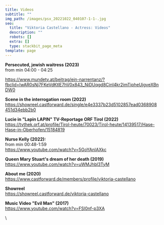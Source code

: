 ```yaml
---
title: Videos
subtitle: ""
img_path: /images/psx_20221022_040107-1-1-.jpg
seo:
  title: "Viktoria Castellano - Actress: Videos"
  description: ""
  robots: []
  extra: []
  type: stackbit_page_meta
template: page
---
```

**P﻿ersecuted, jewish waitress (2023)** \
from min 04:00 - 04:25

https://www.mundetv.at/beitrag/ein-narrentanz/?fbclid=IwAR0sNj7FKeVdKtlE7hV0x843_NiDUqgd8CinI4kr2imTipheUjgveXBnDW0

**Scene in the interrogation room (2022)**\
<https://showreel.castforward.de/single/e4e3337b23d5102857ead0368908451d34ebb2b0>

**Lucie in "Lapin LAPIN" TV-Reportage ORF Tirol (2022)**\
https://tvthek.orf.at/profile/Tirol-heute/70023/Tirol-heute/14139517/Hase-Hase-in-Oberhofen/15184819

**Nurse Kelly (2022):**\
from min 00:48-1:59\
https://www.youtube.com/watch?v=5GoYAnIAXkc

**Queen Mary Stuart's dream of her death (2019)** \
https://www.youtube.com/watch?v=uWMJhbl3TyM

**About me (2020)**\
https://www.castforward.de/members/profile/viktoria-castellano

**Showreel** \
https://showreel.castforward.de/viktoria-castellano

**Music Video "Evil Man" (2017)**\
https://www.youtube.com/watch?v=FSl0nf-p3XA

\
